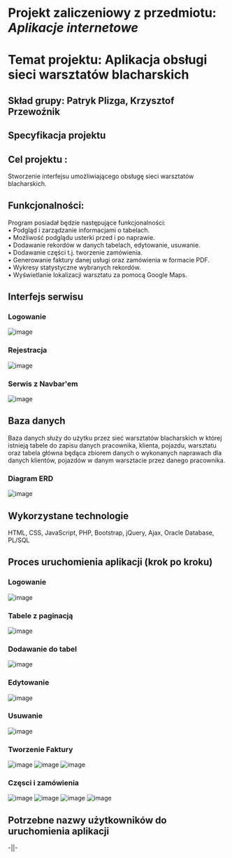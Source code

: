 # Projekt zaliczeniowy z przedmiotu: _**Aplikacje internetowe**_
# Temat projektu: Aplikacja obsługi sieci warsztatów blacharskich
## Skład grupy: Patryk Plizga, Krzysztof Przewoźnik
## Specyfikacja projektu
## Cel projektu :
Stworzenie interfejsu umożliwiającego obsługę sieci warsztatów blacharskich.<br/>

## Funkcjonalności:

Program posiadał będzie następujące funkcjonalności:<br/>
• Podgląd i zarządzanie informacjami o tabelach.<br/>
• Możliwość podglądu usterki przed i po naprawie.<br/>
• Dodawanie rekordów w danych tabelach, edytowanie, usuwanie.<br/>
• Dodawanie części t.j. tworzenie zamówienia.<br/>
• Generowanie faktury danej usługi oraz zamówienia w formacie PDF.<br/>
• Wykresy statystyczne wybranych rekordów.<br/>
• Wyświetlanie lokalizacji warsztatu za pomocą Google Maps.<br/>


## Interfejs serwisu
### Logowanie
![image](https://user-images.githubusercontent.com/62017852/119493697-c1bf9380-bd60-11eb-8d50-c0952c483b83.png)

### Rejestracja
![image](https://user-images.githubusercontent.com/62017852/119493912-ffbcb780-bd60-11eb-9ca0-1aaafe83d8f4.png)

### Serwis z Navbar'em
![image](https://user-images.githubusercontent.com/62017852/119494095-34c90a00-bd61-11eb-91d9-8289ccb11ea6.png)

## Baza danych

Baza danych służy do użytku przez sieć warsztatów blacharskich w której istnieją tabele do zapisu danych pracownika, klienta, pojazdu, warsztatu oraz tabela główna będąca zbiorem danych o wykonanych naprawach dla danych klientów, pojazdów w danym warsztacie przez danego pracownika.<br/>

###	Diagram ERD
![image](https://user-images.githubusercontent.com/59484767/117965278-9f2a8500-b333-11eb-83a2-4f3a482f66df.png)

## Wykorzystane technologie
HTML, CSS, JavaScript, PHP, Bootstrap, jQuery, Ajax, Oracle Database, PL/SQL<br/>

## Proces uruchomienia aplikacji (krok po kroku)

### Logowanie
![image](https://user-images.githubusercontent.com/62017852/119494443-99846480-bd61-11eb-8d05-ef92957b0b7e.png)

### Tabele z paginacją
![image](https://user-images.githubusercontent.com/62017852/119494537-b28d1580-bd61-11eb-9503-25e125eeb8a6.png)

### Dodawanie do tabel
![image](https://user-images.githubusercontent.com/62017852/119494601-c769a900-bd61-11eb-89fb-2d309c08f797.png)

### Edytowanie
![image](https://user-images.githubusercontent.com/62017852/119494649-d4869800-bd61-11eb-9687-f51901e87499.png)

### Usuwanie
![image](https://user-images.githubusercontent.com/62017852/119494736-ec5e1c00-bd61-11eb-88c2-51c2983bc30c.png)

### Tworzenie Faktury
![image](https://user-images.githubusercontent.com/62017852/119494817-026bdc80-bd62-11eb-8aba-a94af184fd4f.png)
![image](https://user-images.githubusercontent.com/62017852/119494852-0b5cae00-bd62-11eb-94be-9197559410a2.png)
![image](https://user-images.githubusercontent.com/62017852/119494928-22030500-bd62-11eb-83d3-92c71560b905.png)

### Częsci i zamówienia
![image](https://user-images.githubusercontent.com/62017852/119495006-3941f280-bd62-11eb-98aa-e9383cb47d53.png)
![image](https://user-images.githubusercontent.com/62017852/119495062-48c13b80-bd62-11eb-8801-9b41c9f5d367.png)
![image](https://user-images.githubusercontent.com/62017852/119495159-65f60a00-bd62-11eb-96b1-8b4186939206.png)
![image](https://user-images.githubusercontent.com/62017852/119495122-5971b180-bd62-11eb-94ea-5b09c974089e.png)


## Potrzebne nazwy użytkowników do uruchomienia aplikacji
-||-<br/>
